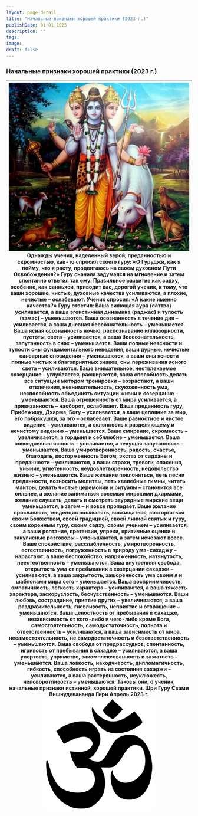 ```yaml
---
layout: page-detail
title: "Начальные признаки хорошей практики (2023 г.)"
publishDate: 01-01-2025
description: ""
tags:
image:
draft: false
---
```


### Начальные признаки хорошей практики (2023 г.)

| ![Даттатрея](/upload/medialibrary/62c/62c33243c9b51bdb2312232e9c7425ac.jpg "Даттатрея")  Однажды ученик, наделенный верой, преданностью и скромностью, как-то спросил своего гуру:  «О Гуруджи, как я пойму, что я расту, продвигаюсь на своем духовном Пути Освобождения?»  Гуру сначала задумался на мгновение и затем спонтанно ответил так ему:  Правильное развитие как садху, особенно, как санньяси, приводит вас, дорогой ученик, к тому, что ваши хорошие, чистые, духовные качества усиливаются, а плохие, нечистые – ослабевают.  Ученик спросил: «А какие именно качества?»  Гуру ответил:  Ваша сияющая аура (саттва) усиливается, а ваша эгоистичная динамика (раджас) и тупость (тамас) – уменьшаются.  Ваша осознанность в течение дня – усиливается, а ваша дневная бессознательность – уменьшается.  Ваша ясная осознанность ночью, распознавание иллюзорности, пустоты, света – усиливается, а ваша бессознательность, запутанность в снах – уменьшается.  Ваши полные неясности и тупости сны фундаментального неведения, ваши дурные, нечистые сансарные сновидения – уменьшаются, а ваши сны ясности полные чистых и благоприятных знаков, сны переживания ясного света – усиливаются.  Ваше внимательное, неотвлекаемое созерцание – углубляется, расширяется, ваша способность делать все ситуации методом тренировки – возрастают, а ваши отвлечения, невнимательность, скукоженность ума, неспособность объединять ситуации жизни и созерцание – уменьшаются.  Ваша отрешенность от мира усиливается, а привязанность – наоборот, ослабевает.  Ваша преданность гуру, Прибежищу, Дхарме, Богу – усиливается, а ваше цепляние за мир, его побрякушки, за эго – ослабевает.  Ваше равностное и чистое видение – усиливаются, а склонность к разделяющему и нечистому видению – уменьшается.  Ваше смирение, скромность – увеличивается, а гордыня и себялюбие – уменьшается.  Ваша повседневная ясность – усиливается, а текущая запутанность – уменьшается.  Ваша умиротворенность, радость, счастье, благодать, восторженность Богом, экстаз от садханы и преданности – усиливаются, а ваши страхи, тревоги, опасения, уныние, угнетенность, неудовлетворенность, недовольство жизнью – уменьшаются.  Ваше желание поклоняться, петь песни преданности, возносить молитвы, петь хвалебные гимны, читать мантры, делать чистые церемонии и ритуалы – становится все сильнее, а желание заниматься восемью мирскими дхармами, желание слушать, делать и смотреть заурядные мирские вещи уменьшается, а затем – и вовсе пропадает.  Ваше желание прославлять, тенденция восхвалять, восхищаться, восторгаться своим Божеством, своей традицией, своей линией святых и гуру, своим коренным гуру, своим садху, своим учением – усиливается, а ваши роптание, претензии, упреки, критичные оценки и закулисные разговоры – уменьшаются, а затем исчезают вовсе.  Ваше спокойствие, расслабленность, умиротворенность, естественность, погруженность в природу ума-сахаджу – нарастают, а ваше беспокойство, напряженность, натянутость, неестественность – уменьшаются.  Ваша внутренняя свобода, открытость ума от пребывания в созерцании сахаджи – усиливаются, а ваша закрытость, зашоренность ума своим я и шаблонами мира сего – уменьшается.  Ваша восприимчивость, эмпатичность, легкость характера – усиливаются, а ваша тяжесть характера, заскорузлость, бесчувственность – уменьшаются.  Ваши любовь, сострадание, приятие других – увеличиваются, а ваша раздражительность, гневливость, неприятие и отвращение – уменьшаются.  Ваша целостность от пребывания в сахадже, независимость от кого-либо и чего-либо кроме Бога, самостоятельность, самодостаточность, полнота и ответственность – усиливаются, а ваша зависимость от мира, несамостоятельность, не самодостаточность и безответственность – уменьшаются.  Ваша свобода от предрассудков, спонтанность, игривость от пребывания в сахадже – усиливаются, а ваша упертость, упрямство, закомплексованность и зажатость – уменьшаются.  Ваша ловкость, находчивость, дипломатичность, гибкость, способность играть из состояния сахаджи – усиливаются, а ваша растерянность, неуклюжесть, неповоротливость – уменьшаются.  Таковы они, о ученик, начальные признаки истинной, хорошей практики.  Шри Гуру Свами Вишнудевананда Гири Апрель 2023 г. ![Ом](/upload/medialibrary/4e5/4e59138d7f13f8137afb77ab8ee41988.png) |
| ------------------------------------------------------------------------------------------------------------------------------------------------------------------------------------------------------------------------------------------------------------------------------------------------------------------------------------------------------------------------------------------------------------------------------------------------------------------------------------------------------------------------------------------------------------------------------------------------------------------------------------------------------------------------------------------------------------------------------------------------------------------------------------------------------------------------------------------------------------------------------------------------------------------------------------------------------------------------------------------------------------------------------------------------------------------------------------------------------------------------------------------------------------------------------------------------------------------------------------------------------------------------------------------------------------------------------------------------------------------------------------------------------------------------------------------------------------------------------------------------------------------------------------------------------------------------------------------------------------------------------------------------------------------------------------------------------------------------------------------------------------------------------------------------------------------------------------------------------------------------------------------------------------------------------------------------------------------------------------------------------------------------------------------------------------------------------------------------------------------------------------------------------------------------------------------------------------------------------------------------------------------------------------------------------------------------------------------------------------------------------------------------------------------------------------------------------------------------------------------------------------------------------------------------------------------------------------------------------------------------------------------------------------------------------------------------------------------------------------------------------------------------------------------------------------------------------------------------------------------------------------------------------------------------------------------------------------------------------------------------------------------------------------------------------------------------------------------------------------------------------------------------------------------------------------------------------------------------------------------------------------------------------------------------------------------------------------------------------------------------------------------------------------------------------------------------------------------------------------------------------------------------------------------------------------------------------------------------------------------------------------------------------------------------------------------------------------------------------------------------------------------------------------------------------------------------------------------------------------------------------------------------------------------------------------------------------------------------------------------------------------------------------------------------------------------------------------------------------------------------------------------------------------------------------------------------------------------------------------------------------------------------------------------------------------------------------------------------------------------------------------------------------------------- |
  
  
